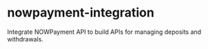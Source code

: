 # nowpayment-integration
Integrate NOWPayment API to build APIs for managing deposits and withdrawals.
